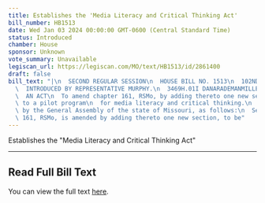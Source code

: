 ```yaml
---
title: Establishes the 'Media Literacy and Critical Thinking Act'
bill_number: HB1513
date: Wed Jan 03 2024 00:00:00 GMT-0600 (Central Standard Time)
status: Introduced
chamber: House
sponsor: Unknown
vote_summary: Unavailable
legiscan_url: https://legiscan.com/MO/text/HB1513/id/2861400
draft: false
bill_text: "|\n  SECOND REGULAR SESSION\n  HOUSE BILL NO. 1513\n  102ND GENERAL ASSEMBLY\n\
  \  INTRODUCED BY REPRESENTATIVE MURPHY.\n  3469H.01I DANARADEMANMILLER,ChiefClerk\n\
  \  AN ACT\n  To amend chapter 161, RSMo, by adding thereto one new section relating\
  \ to a pilot program\n  for media literacy and critical thinking.\n  Be it enacted\
  \ by the General Assembly of the state of Missouri, as follows:\n  Section A. Chapter\
  \ 161, RSMo, is amended by adding thereto one new section, to be"
---
```

Establishes the "Media Literacy and Critical Thinking Act"

---

## Read Full Bill Text

You can view the full text [here](https://legiscan.com/MO/text/HB1513/id/2861400).
